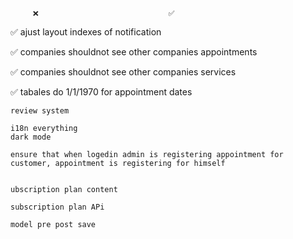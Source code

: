          ❌                             ✅

✅ ajust layout indexes of notification

✅ companies shouldnot see other companies appointments

✅ companies shouldnot see other companies services

✅ tabales do 1/1/1970 for appointment dates

    review system

    i18n everything
    dark mode

    ensure that when logedin admin is registering appointment for customer, appointment is registering for himself


    ubscription plan content

    subscription plan APi

    model pre post save
